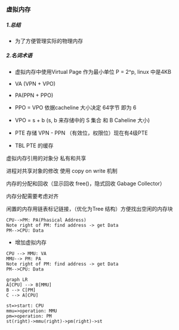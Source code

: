 ### 虚拟内存

##### 1.总结

* 为了方便管理实际的物理内存

##### 2.***名词术语***

* 虚拟内存中使用Virtual Page  作为最小单位 P = 2^p, linux 中是4KB
* VA (VPN + VPO)
* PA(PPN + PPO)
* PPO = VPO  依据cacheline 大小决定 64字节 即为 6
* VPO = s + b (s, b 来存储中的 S 集合 和 B Caheline 大小)
* PTE 存储 VPN - PPN  （有效位，权限位）现在有4级PTE

* TBL PTE 的缓存


虚拟内存引用的对象分 私有和共享

进程对共享对象的修改 使用 copy on write 机制

内存的分配和回收（显示回收 free()，隐式回收 Gabage Collector）

内存分配需要考虑对齐

闲置的内存用链表标记链接，（优化为Tree 结构）方便找出空闲的内存块





```sequence
CPU-->PM: PA(Phasical Address)
Note right of PM: find address -> get Data
PM-->CPU: Data
```

* 增加虚拟内存

```sequence
CPU --> MMU: VA
MMU--> PM: PA
Note right of PM: find address -> get Data
PM-->CPU: Data
```



```mermaid
graph LR
A[CPU] --> B[MMU]
B --> C[PM]
C --> A[CPU]

```

```flow
st=>start: CPU
mmu=>operation: MMU
pm=>operation: PM
st(right)->mmu(right)->pm(right)->st
```



